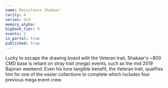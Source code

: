 ```yaml
---
name: Resistance Shakaar
rarity: 4
series: ds9
memory_alpha:
bigbook_tier: 9
events: 2
in_portal: true
published: true
---
```


Lucky to escape the drawing board with the Veteran trait, Shakaar's ~800 CMD base is reliant on stray trait (mega) events, such as the mid 2019 Bajoran weekend. Even his lone tangible benefit, the Veteran trait, qualifies him for one of the easier collections to complete which includes four previous mega event crew.
